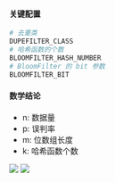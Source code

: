 #### 关键配置
```python
# 去重类
DUPEFILTER_CLASS
# 哈希函数的个数
BLOOMFILTER_HASH_NUMBER
# BloomFilter 的 bit 参数
BLOOMFILTER_BIT
```


#### 数学结论
- n: 数据量
- p: 误判率
- m: 位数组长度
- k: 哈希函数个数

![](http://latex.codecogs.com/png.latex?m=-\frac{nln^p}{(ln^2)^2})
![](http://latex.codecogs.com/png.latex?k=\frac{m}{n}ln^2)
